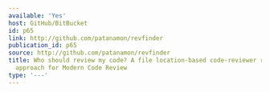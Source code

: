 ```yaml
---
available: 'Yes'
host: GitHub/BitBucket
id: p65
link: http://github.com/patanamon/revfinder
publication_id: p65
source: http://github.com/patanamon/revfinder
title: Who should review my code? A file location-based code-reviewer recommendation
  approach for Modern Code Review
type: '---'
---
```

